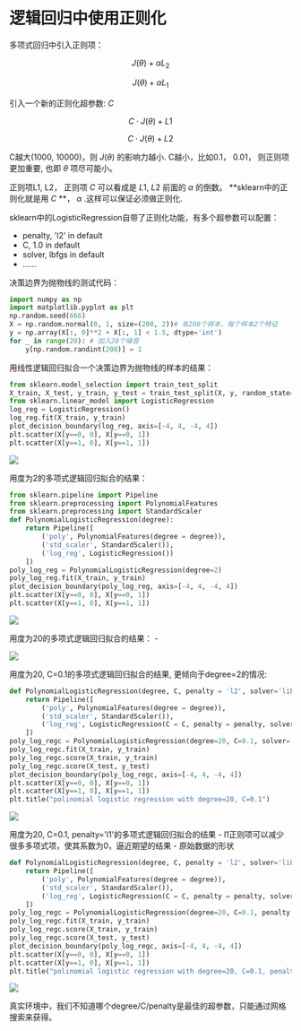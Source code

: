 # 逻辑回归中使用正则化

多项式回归中引入正则项：

$$J(\theta) + \alpha L_2 $$

$$J(\theta) + \alpha L_1 $$


引入一个新的正则化超参数: $C$

$$C\cdot J(\theta) + L1$$

$$C\cdot J(\theta) + L2$$


C越大(1000, 10000)，则 $J(\theta)$ 的影响力越小. 
C越小，比如0.1， 0.01， 则正则项更加重要, 也即 $\theta$ 项尽可能小。  

正则项L1, L2， 正则项 $C$ 可以看成是 $L1$, $L2$ 前面的 $\alpha$ 的倒数。
**sklearn中的正则化就是用 $C$ **，  $\alpha$ .这样可以保证必须做正则化. 

sklearn中的LogisticRegression自带了正则化功能，有多个超参数可以配置：
- penalty, 'l2' in default
- C, 1.0 in default
- solver, lbfgs in default
- ......

决策边界为抛物线的测试代码：

```python
import numpy as np
import matplotlib.pyplot as plt
np.random.seed(666)
X = np.random.normal(0, 1, size=(200, 2))# 有200个样本，每个样本2个特征
y = np.array(X[:, 0]**2 + X[:, 1] < 1.5, dtype='int')
for _ in range(20): # 加入20个噪音
    y[np.random.randint(200)] = 1
```

用线性逻辑回归拟合一个决策边界为抛物线的样本的结果：

```python
from sklearn.model_selection import train_test_split
X_train, X_test, y_train, y_test = train_test_split(X, y, random_state=666)
from sklearn.linear_model import LogisticRegression
log_reg = LogisticRegression()
log_reg.fit(X_train, y_train)
plot_decision_boundary(log_reg, axis=[-4, 4, -4, 4])
plt.scatter(X[y==0, 0], X[y==0, 1])
plt.scatter(X[y==1, 0], X[y==1, 1])
```
![](images/9-7-linear-lr.png)


用度为2的多项式逻辑回归拟合的结果：

```python
from sklearn.pipeline import Pipeline
from sklearn.preprocessing import PolynomialFeatures
from sklearn.preprocessing import StandardScaler
def PolynomialLogisticRegression(degree):
    return Pipeline([
        ('poly', PolynomialFeatures(degree = degree)),
        ('std_scaler', StandardScaler()),
        ('log_reg', LogisticRegression())
    ])
poly_log_reg = PolynomialLogisticRegression(degree=2)
poly_log_reg.fit(X_train, y_train)
plot_decision_boundary(poly_log_reg, axis=[-4, 4, -4, 4])
plt.scatter(X[y==0, 0], X[y==0, 1])
plt.scatter(X[y==1, 0], X[y==1, 1])
```

![](images/9-7-degree-2.png)


用度为20的多项式逻辑回归拟合的结果： - 

![](images/9-7-degree-20.png)



用度为20, C=0.1的多项式逻辑回归拟合的结果, 更倾向于degree=2的情况:

```python
def PolynomialLogisticRegression(degree, C, penalty = 'l2', solver='liblinear'):
    return Pipeline([
        ('poly', PolynomialFeatures(degree = degree)),
        ('std_scaler', StandardScaler()),
        ('log_reg', LogisticRegression(C = C, penalty = penalty, solver=solver))
    ])
poly_log_regc = PolynomialLogisticRegression(degree=20, C=0.1, solver='liblinear')# 正则化权重大，分类损失函数权重小, 
poly_log_regc.fit(X_train, y_train)
poly_log_regc.score(X_train, y_train)
poly_log_regc.score(X_test, y_test)
plot_decision_boundary(poly_log_regc, axis=[-4, 4, -4, 4])
plt.scatter(X[y==0, 0], X[y==0, 1])
plt.scatter(X[y==1, 0], X[y==1, 1])
plt.title("polinomial logistic regression with degree=20, C=0.1")
```

![](images/9-7-C-0.1.png)



用度为20, C=0.1, penalty='l1'的多项式逻辑回归拟合的结果 - l1正则项可以减少很多多项式项，使其系数为0，逼近期望的结果 - 原始数据的形状

```python
def PolynomialLogisticRegression(degree, C, penalty = 'l2', solver='liblinear'):
    return Pipeline([
        ('poly', PolynomialFeatures(degree = degree)),
        ('std_scaler', StandardScaler()),
        ('log_reg', LogisticRegression(C = C, penalty = penalty, solver=solver))
    ])
poly_log_regc = PolynomialLogisticRegression(degree=20, C=0.1, penalty = 'l1', solver='liblinear')# 正则化权重大，分类损失函数权重小, 
poly_log_regc.fit(X_train, y_train)
poly_log_regc.score(X_train, y_train)
poly_log_regc.score(X_test, y_test)
plot_decision_boundary(poly_log_regc, axis=[-4, 4, -4, 4])
plt.scatter(X[y==0, 0], X[y==0, 1])
plt.scatter(X[y==1, 0], X[y==1, 1])
plt.title("polinomial logistic regression with degree=20, C=0.1, penalty=l1")
```

![](images/9-7-degree-2-penalty-l1.png)


真实环境中，我们不知道哪个degree/C/penalty是最佳的超参数，只能通过网格搜索来获得。 
